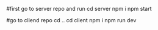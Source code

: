 #first go to server repo and run
cd server
npm i
npm start

#go to cliend repo
cd ..
cd client
npm i
npm run dev


